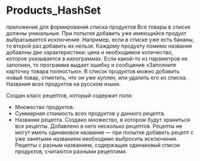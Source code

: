 # Products_HashSet
приложение для формирования списка продуктов
Все товары в списке должны уникальные. При попытке добавить уже имеющийся продукт выбрасывается исключение. 
Например, если в списке уже есть бананы, то второй раз добавить их нельзя.
Каждому продукту помимо названия добавлны две характеристики: цена и необходимое количество, которое указывается в килограммах.
Если какой-то из параметров не заполнен, то программа выдает ошибку и сообщение «Заполните карточку товара полностью».
В список продуктов можно добавить новый товар, отметить, что он уже куплен, или удалить его из списка.
Названия всех продуктов на русском языке.


Создан класс рецептов, который содержит поля:
 - Множество продуктов.
 - Суммарная стоимость всех продуктов у данного рецепта.
 - Название рецепта.
Создано множество, в котором будут храниться все рецепты. Добавлено в него несколько рецептов.
Рецепты не могут иметь одинаковое название — при попытке добавить рецепт с уже занятыми названием необходимо выбросить исключение. Рецепты с разным названием, содержащие одинаковый список продуктов, считаются разными рецептами.
